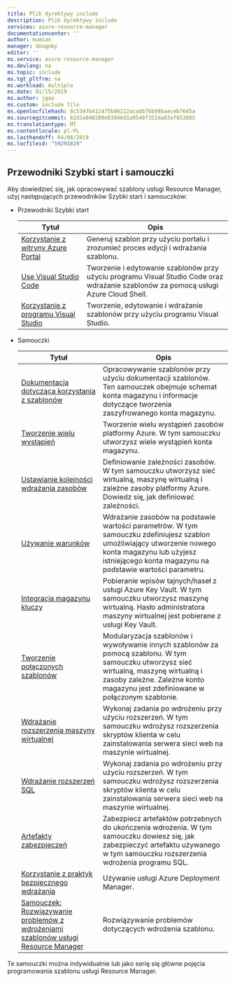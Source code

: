 ```yaml
---
title: Plik dyrektywy include
description: Plik dyrektywy include
services: azure-resource-manager
documentationcenter: ''
author: mumian
manager: dougeby
editor: ''
ms.service: azure-resource-manager
ms.devlang: na
ms.topic: include
ms.tgt_pltfrm: na
ms.workload: multiple
ms.date: 01/15/2019
ms.author: jgao
ms.custom: include file
ms.openlocfilehash: 8c5347b412475b86222acabb76b88baaceb7645a
ms.sourcegitcommit: 62d3a040280e83946d1a9548f352da83ef852085
ms.translationtype: MT
ms.contentlocale: pl-PL
ms.lasthandoff: 04/08/2019
ms.locfileid: "59291819"
---
```

## <a name="quickstarts-and-tutorials"></a>Przewodniki Szybki start i samouczki

Aby dowiedzieć się, jak opracowywać szablony usługi Resource Manager, użyj następujących przewodników Szybki start i samouczków:

- Przewodniki Szybki start

    |Tytuł|Opis|
    |------|-----|
    |[Korzystanie z witryny Azure Portal](../articles/azure-resource-manager/resource-manager-quickstart-create-templates-use-the-portal.md)|Generuj szablon przy użyciu portalu i zrozumieć proces edycji i wdrażania szablonu.|
    |[Use Visual Studio Code](../articles/azure-resource-manager/resource-manager-quickstart-create-templates-use-visual-studio-code.md)|Tworzenie i edytowanie szablonów przy użyciu programu Visual Studio Code oraz wdrażanie szablonów za pomocą usługi Azure Cloud Shell.|
    |[Korzystanie z programu Visual Studio](../articles/azure-resource-manager/vs-azure-tools-resource-groups-deployment-projects-create-deploy.md)|Tworzenie, edytowanie i wdrażanie szablonów przy użyciu programu Visual Studio.|

- Samouczki

    |Tytuł|Opis|
    |------|-----|
    |[Dokumentacja dotycząca korzystania z szablonów](../articles/azure-resource-manager/resource-manager-tutorial-create-encrypted-storage-accounts.md)|Opracowywanie szablonów przy użyciu dokumentacji szablonów. Ten samouczek obejmuje schemat konta magazynu i informacje dotyczące tworzenia zaszyfrowanego konta magazynu.|
    |[Tworzenie wielu wystąpień](../articles/azure-resource-manager/resource-manager-tutorial-create-multiple-instances.md)|Tworzenie wielu wystąpień zasobów platformy Azure. W tym samouczku utworzysz wiele wystąpień konta magazynu.|
    |[Ustawianie kolejności wdrażania zasobów](../articles/azure-resource-manager/resource-manager-tutorial-create-templates-with-dependent-resources.md)|Definiowanie zależności zasobów. W tym samouczku utworzysz sieć wirtualną, maszynę wirtualną i zależne zasoby platformy Azure. Dowiedz się, jak definiować zależności.|
    |[Używanie warunków](../articles/azure-resource-manager/resource-manager-tutorial-use-conditions.md)|Wdrażanie zasobów na podstawie wartości parametrów. W tym samouczku zdefiniujesz szablon umożliwiający utworzenie nowego konta magazynu lub użyjesz istniejącego konta magazynu na podstawie wartości parametru.|
    |[Integracja magazynu kluczy](../articles/azure-resource-manager/resource-manager-tutorial-use-key-vault.md)|Pobieranie wpisów tajnych/haseł z usługi Azure Key Vault. W tym samouczku utworzysz maszynę wirtualną.  Hasło administratora maszyny wirtualnej jest pobierane z usługi Key Vault.|
    |[Tworzenie połączonych szablonów](../articles/azure-resource-manager/resource-manager-tutorial-create-linked-templates.md)|Modularyzacja szablonów i wywoływanie innych szablonów za pomocą szablonu. W tym samouczku utworzysz sieć wirtualną, maszynę wirtualną i zasoby zależne.  Zależne konto magazynu jest zdefiniowane w połączonym szablonie. |
    |[Wdrażanie rozszerzenia maszyny wirtualnej](../articles/azure-resource-manager/resource-manager-tutorial-deploy-vm-extensions.md)|Wykonaj zadania po wdrożeniu przy użyciu rozszerzeń. W tym samouczku wdrożysz rozszerzenia skryptów klienta w celu zainstalowania serwera sieci web na maszynie wirtualnej. |
    |[Wdrażanie rozszerzeń SQL](../articles/azure-resource-manager/resource-manager-tutorial-deploy-sql-extensions-bacpac.md)|Wykonaj zadania po wdrożeniu przy użyciu rozszerzeń. W tym samouczku wdrożysz rozszerzenia skryptów klienta w celu zainstalowania serwera sieci web na maszynie wirtualnej. |
    |[Artefakty zabezpieczeń](../articles/azure-resource-manager/resource-manager-tutorial-secure-artifacts.md)|Zabezpiecz artefaktów potrzebnych do ukończenia wdrożenia. W tym samouczku dowiesz się, jak zabezpieczyć artefaktu używanego w tym samouczku rozszerzenia wdrożenia programu SQL. |
    |[Korzystanie z praktyk bezpiecznego wdrażania](../articles/azure-resource-manager/deployment-manager-tutorial.md)|Używanie usługi Azure Deployment Manager. |
    |[Samouczek: Rozwiązywanie problemów z wdrożeniami szablonów usługi Resource Manager](../articles/azure-resource-manager/resource-manager-tutorial-troubleshoot.md)|Rozwiązywanie problemów dotyczących wdrożenia szablonu.|

Te samouczki można indywidualnie lub jako serię się główne pojęcia programowania szablonu usługi Resource Manager.